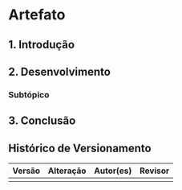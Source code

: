 # Artefato

## 1. Introdução



## 2. Desenvolvimento



### Subtópico



## 3. Conclusão


## Histórico de Versionamento

 Versão |       Alteração       |    Autor(es)   |    Revisor
  ---   |          ---          |       ---      |      ---
        |                       |                |